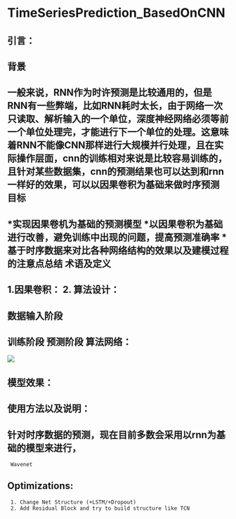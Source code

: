 # TimeSeriesPrediction_BasedOnCNN
引言：
--
背景
-
一般来说，RNN作为时许预测是比较通用的，但是RNN有一些弊端，比如RNN耗时太长，由于网络一次只读取、解析输入的一个单位，深度神经网络必须等前一个单位处理完，才能进行下一个单位的处理。这意味着RNN不能像CNN那样进行大规模并行处理，且在实际操作层面，cnn的训练相对来说是比较容易训练的，且针对某些数据集，cnn的预测结果也可以达到和rnn一样好的效果，可以以因果卷积为基础来做时序预测
目标
-
*实现因果卷机为基础的预测模型
*以因果卷积为基础进行改善，避免训练中出现的问题，提高预测准确率
*基于时序数据来对比各种网络结构的效果以及建模过程的注意点总结
术语及定义
-
1.因果卷积：
2.
算法设计：
--


数据输入阶段
-
训练阶段
预测阶段
算法网络：
--
![](https://github.com/ZhouYuxuanYX/Wavenet-in-Keras-for-Kaggle-Competition-Web-Traffic-Time-Series-Forecasting/blob/master/figures/wavenet.gif)

模型效果：
--
使用方法以及说明：
--


针对时序数据的预测，现在目前多数会采用以rnn为基础的模型来进行，
--
     Wavenet
Optimizations:
--
     1. Change Net Structure (+LSTM/+Dropout) 
     2. Add Residual Block and try to build structure like TCN
